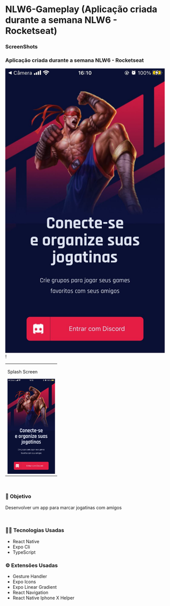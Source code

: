 # NLW6-Gameplay (Aplicação criada durante a semana NLW6 - Rocketseat)

<h3>ScreenShots</h3>

<h3>Aplicação criada durante a semana NLW6 - Rocketseat</h3>

![Screenshot_1](/preview-project/print1.jpeg "Screenshot_1")!


<table>
    <tr>
        <td valign="top">
            <p>Splash Screen</p>
            <img src="/preview-project/print1.jpeg" height="300" width="150"/>
          </td>
    </tr>
</table>
<br />











<h3>🎯 Objetivo</h3>
<p>Desenvolver um app para marcar jogatinas com amigos</p>
<br />
<h3>👩‍💻 Tecnologias Usadas</h3>
<ul>
    <li>React Native</li>
    <li>Expo Cli</li>
    <li>TypeScript</li>
</ul>
<h3>⚙ Extensões Usadas</h3>
<ul>
    <li>Gesture Handler</li>
    <li>Expo Icons</li>
    <li>Expo Linear Gradient</li>
    <li>React Navigation</li>
    <li>React Native Iphone X Helper</li>
</ul>

